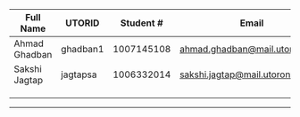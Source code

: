 | Full Name | UTORID | Student # | Email | Best Way to Contact | Github Username |
|-----------|--------|------------|-------|---------------------|------------------|
|Ahmad Ghadban|ghadban1|1007145108|ahmad.ghadban@mail.utoronto.ca|6478605780|Ahmadghadban1|
|Sakshi Jagtap|jagtapsa|1006332014|sakshi.jagtap@mail.utoronto.ca|email|sakshii116|
|           |        |            |       |                     |                  |
|           |        |            |       |                     |                  |
|           |        |            |       |                     |                  |

---

